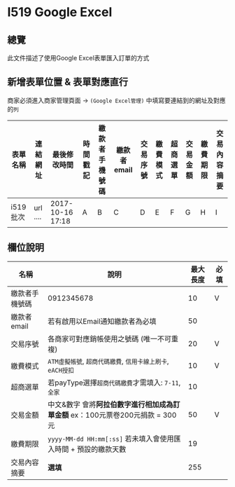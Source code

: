 # I519 Google Excel

## 總覽

此文件描述了使用Google Excel表單匯入訂單的方式

## 新增表單位置 & 表單對應直行

商家必須進入商家管理頁面 -> `(Google Excel管理)` 中填寫要連結到的網址及對應的`列`

| 表單名稱 | 連結網址 | 最後修改時間 |時間戳記 | 繳款者手機號碼 | 繳款者email | 交易序號 | 繳費模式 | 超商選單 | 交易金額 | 繳費期限 | 交易內容摘要
|---------|---------|----------|--------|---------------|-------------|---------|---------|---------|---|------------|-----------|
|i519批次| url ....|2017-10-16 17:18|A|B|C|D|E|F|G|H|I|

## 欄位說明

| 名稱 | 說明 | 最大長度 | 必填 |
|------|---------|-----|------|
| 繳款者手機號碼 | 0912345678 | 10 | V |
| 繳款者email | 若有啟用以Email通知繳款者為必填 | 50 |  |
| 交易序號 | 各商家可對應銷帳使用之號碼 (唯一不可重複) | 20 | V | 
| 繳費模式 | `ATM虛擬帳號`, `超商代碼繳費`, `信用卡線上刷卡`, `eACH授扣` | 10 | V |
| 超商選單 | 若payType選擇`超商代碼繳費`才需填入: `7-11`, `全家` | 10 |  |
| 交易金額 | 中文&數字 會將**阿拉伯數字進行相加成為訂單金額** ex：100元票卷200元捐款 = 300元 | 50 | V |
| 繳費期限 | `yyyy-MM-dd HH:mm[:ss]` 若未填入會使用匯入時間 + 預設的繳款天數| 19 |
| 交易內容摘要 | **選填** | 255 ||
